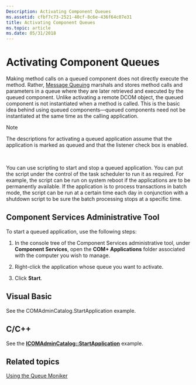 ```yaml
---
Description: Activating Component Queues
ms.assetid: cfbf7c73-2521-40cf-8c6e-436f64c07e31
title: Activating Component Queues
ms.topic: article
ms.date: 05/31/2018
---
```


# Activating Component Queues

Making method calls on a queued component does not directly execute the method. Rather, [Message Queuing](_mq_Message_Queuing_MSMQ_Start_Page.md) marshals and stores method calls and parameters in a queue where they are later retrieved and executed by the queued component. Unlike activating a remote DCOM object, the queued component is not instantiated when a method is called. This is the basic idea behind using queued components—queued components need not be instantiated at the same time as the calling application.

> [!Note]  
> The descriptions for activating a queued application assume that the application is marked as queued and that the listener check box is enabled.

 

You can use scripting to start and stop a queued application. You can put the script under the control of the task scheduler to run it as required. For example, the script can be run on system reboot if the applications are to be permanently available. If the application is to process transactions in batch mode, the script can be run at a certain time each day in conjunction with a shutdown script to be sure the batch processing stops at a specific time.

## Component Services Administrative Tool

To start a queued application, use the following steps:

1.  In the console tree of the Component Services administrative tool, under **Component Services**, open the **COM+ Applications** folder associated with the computer you wish to manage.

2.  Right-click the application whose queue you want to activate.

3.  Click **Start**.

## Visual Basic

See the COMAdminCatalog.StartApplication example.

## C/C++

See the [**ICOMAdminCatalog::StartApplication**](/windows/desktop/api/ComAdmin/nf-comadmin-icomadmincatalog-startapplication) example.

## Related topics

<dl> <dt>

[Using the Queue Moniker](using-the-queue-moniker.md)
</dt> </dl>

 

 



